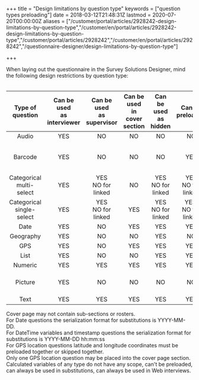 ﻿+++
title = "Design limitations by question type"
keywords = ["question types preloading"]
date = 2018-03-12T21:48:31Z
lastmod = 2020-07-20T00:00:00Z
aliases = ["/customer/portal/articles/2928242-design-limitations-by-question-type","/customer/en/portal/articles/2928242-design-limitations-by-question-type","/customer/portal/articles/2928242","/customer/en/portal/articles/2928242","/questionnaire-designer/design-limitations-by-question-type"]

+++

When laying out the questionnaire in the Survey Solutions Designer, mind
the following design restrictions by question type:  
 

<table class="table table-striped table-hover">
<thead>
<tr class="header bg-warning">
<th style="text-align: center;" width=16%>Type of question</th>
<th style="text-align: center;" width=12%>Can be used<br />
as interviewer</th>
<th style="text-align: center;" width=12%>Can be used<br />
as supervisor</th>
<th style="text-align: center;" width=12%>Can be used<br />
in cover section</th>
<th style="text-align: center;" width=12%>Can be used<br />
as hidden</th>
<th style="text-align: center;" width=12%>Can be preloaded</th>
<th style="text-align: center;" width=12%>Can be used in substitutions</th>
<th style="text-align: center;" width=12%>Can be used in<br />
Web interviews</th>
</tr>
</thead>
<tbody >
<tr class="odd">
<td style="text-align: center;">Audio</td>
<td style="text-align: center;">YES</td>
<td style="text-align: center;">NO</td>
<td style="text-align: center;">NO</td>
<td style="text-align: center;">NO</td>
<td style="text-align: center;">NO</td>
<td style="text-align: center;">NO</td>
<td style="text-align: center;">YES</td>
</tr>
<tr class="even">
<td style="text-align: center;">Barcode</td>
<td style="text-align: center;">YES</td>
<td style="text-align: center;">NO</td>
<td style="text-align: center;">NO</td>
<td style="text-align: center;">NO</td>
<td style="text-align: center;">YES</td>
<td style="text-align: center;">YES</td>
<td style="text-align: center;">YES<br />
appears as text entry</td>
</tr>
<tr class="odd">
<td style="text-align: center;">Categorical multi-select</td>
<td style="text-align: center;">YES</td>
<td style="text-align: center;">YES<br />
<span style="text-align: center;">NO for linked</span></td>
<td style="text-align: center;">NO</td>
<td style="text-align: center;">YES<br />
<span style="text-align: center;">NO for linked</span></td>
<td style="text-align: center;">YES<br />
NO for linked</td>
<td style="text-align: center;">NO</td>
<td style="text-align: center;">YES</td>
</tr>
<tr class="even">
<td style="text-align: center;">Categorical single-select</td>
<td style="text-align: center;">YES</td>
<td style="text-align: center;">YES<br />
<span style="text-align: center;">NO for linked</span></td>
<td style="text-align: center;">YES</td>
<td style="text-align: center;">YES<br />
<span style="text-align: center;">NO for linked</span></td>
<td style="text-align: center;">YES,<br />
NO for linked</td>
<td style="text-align: center;">YES</td>
<td style="text-align: center;">YES</td>
</tr>
<tr class="odd">
<td style="text-align: center;">Date</td>
<td style="text-align: center;">YES</td>
<td style="text-align: center;">NO</td>
<td style="text-align: center;">YES</td>
<td style="text-align: center;">YES</td>
<td style="text-align: center;">YES</td>
<td style="text-align: center;">YES</td>
<td style="text-align: center;">YES</td>
</tr>
<tr class="even">
<td style="text-align: center;">Geography</td>
<td style="text-align: center;">YES</td>
<td style="text-align: center;">NO</td>
<td style="text-align: center;">NO</td>
<td style="text-align: center;">YES</td>
<td style="text-align: center;">NO</td>
<td style="text-align: center;">NO</td>
<td style="text-align: center;">NO</td>
</tr>
<tr class="odd">
<td style="text-align: center;">GPS</td>
<td style="text-align: center;">YES</td>
<td style="text-align: center;">NO</td>
<td style="text-align: center;">YES</td>
<td style="text-align: center;">YES</td>
<td style="text-align: center;">YES</td>
<td style="text-align: center;">NO</td>
<td style="text-align: center;">YES</td>
</tr>
<tr class="even">
<td style="text-align: center;">List</td>
<td style="text-align: center;">YES</td>
<td style="text-align: center;">NO</td>
<td style="text-align: center;">NO</td>
<td style="text-align: center;">YES</td>
<td style="text-align: center;">YES</td>
<td style="text-align: center;">NO</td>
<td style="text-align: center;">YES</td>
</tr>
<tr class="odd">
<td style="text-align: center;">Numeric</td>
<td style="text-align: center;">YES</td>
<td style="text-align: center;">YES</td>
<td style="text-align: center;">YES</td>
<td style="text-align: center;">YES</td>
<td style="text-align: center;">YES</td>
<td style="text-align: center;">YES</td>
<td style="text-align: center;">YES</td>
</tr>
<tr class="even">
<td style="text-align: center;">Picture</td>
<td style="text-align: center;">YES</td>
<td style="text-align: center;">NO</td>
<td style="text-align: center;">NO</td>
<td style="text-align: center;">NO</td>
<td style="text-align: center;">NO</td>
<td style="text-align: center;">NO</td>
<td style="text-align: center;">YES,<br />
Upload file only</td>
</tr>
<tr class="odd">
<td style="text-align: center;">Text</td>
<td style="text-align: center;">YES</td>
<td style="text-align: center;">YES</td>
<td style="text-align: center;">YES</td>
<td style="text-align: center;">YES</td>
<td style="text-align: center;">YES</td>
<td style="text-align: center;">YES</td>
<td style="text-align: center;">YES</td>
</tr>
</tbody>
</table>

Cover page may not contain sub-sections or rosters.  
For Date questions the serialization format for substitutions is
YYYY-MM-DD.  
For DateTime variables and timestamp questions the serialization format
for substitutions is YYYY-MM-DD hh:mm:ss  
For GPS location questions latitude and longitude coordinates must be
preloaded together or skipped together.  
Only one GPS location question may be placed into the cover page section.  
Calculated variables of any type do not have any scope, can't be
preloaded, can always be used in substitutions, can always be used in
Web interviews.